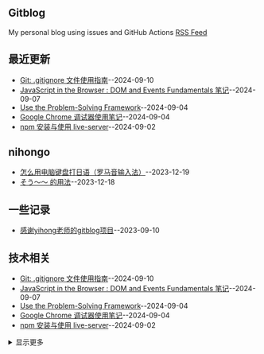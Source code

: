 ## Gitblog
My personal blog using issues and GitHub Actions 
[RSS Feed](https://raw.githubusercontent.com/hadleysu/gitblog/main/feed.xml)

## 最近更新
- [Git: .gitignore 文件使用指南](https://github.com/hadleysu/gitblog/issues/18)--2024-09-10
- [JavaScript in the Browser : DOM and Events Fundamentals 笔记](https://github.com/hadleysu/gitblog/issues/17)--2024-09-07
- [Use the Problem-Solving Framework](https://github.com/hadleysu/gitblog/issues/16)--2024-09-04
- [Google Chrome 调试器使用笔记](https://github.com/hadleysu/gitblog/issues/15)--2024-09-04
- [npm 安装与使用 live-server](https://github.com/hadleysu/gitblog/issues/14)--2024-09-02
## nihongo
- [怎么用电脑键盘打日语（罗马音输入法）](https://github.com/hadleysu/gitblog/issues/7)--2023-12-19
- [そう～～ 的用法](https://github.com/hadleysu/gitblog/issues/6)--2023-12-18
## 一些记录
- [感谢yihong老师的gitblog项目](https://github.com/hadleysu/gitblog/issues/2)--2023-09-10
## 技术相关
- [Git: .gitignore 文件使用指南](https://github.com/hadleysu/gitblog/issues/18)--2024-09-10
- [JavaScript in the Browser : DOM and Events Fundamentals 笔记](https://github.com/hadleysu/gitblog/issues/17)--2024-09-07
- [Use the Problem-Solving Framework](https://github.com/hadleysu/gitblog/issues/16)--2024-09-04
- [Google Chrome 调试器使用笔记](https://github.com/hadleysu/gitblog/issues/15)--2024-09-04
- [npm 安装与使用 live-server](https://github.com/hadleysu/gitblog/issues/14)--2024-09-02
<details><summary>显示更多</summary>

- [在 Windows 安装 Node.js](https://github.com/hadleysu/gitblog/issues/13)--2024-09-02
- [Setting up Prettier and Snippets](https://github.com/hadleysu/gitblog/issues/12)--2024-09-01
- [JavaScript Fundamentals](https://github.com/hadleysu/gitblog/issues/11)--2024-09-01
- [HTML和CSS实现Google Image Search样式](https://github.com/hadleysu/gitblog/issues/10)--2024-05-18
- [CSS 基础笔记](https://github.com/hadleysu/gitblog/issues/9)--2024-01-07
- [HTML 基础笔记](https://github.com/hadleysu/gitblog/issues/8)--2024-01-07
- [设计模式](https://github.com/hadleysu/gitblog/issues/5)--2023-10-16
- [python编程从入门到实践笔记](https://github.com/hadleysu/gitblog/issues/4)--2023-09-14
- [Markdown相关](https://github.com/hadleysu/gitblog/issues/3)--2023-09-12
</details>

